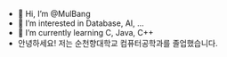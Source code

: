 - 👋 Hi, I’m @MulBang
- 👀 I’m interested in Database, AI, ...
- 🌱 I’m currently learning C, Java, C++
- 안녕하세요! 저는 순천향대학교 컴퓨터공학과를 졸업했습니다.

<!---
MulBang/MulBang is a ✨ special ✨ repository because its `README.md` (this file) appears on your GitHub profile.
You can click the Preview link to take a look at your changes.
--->
